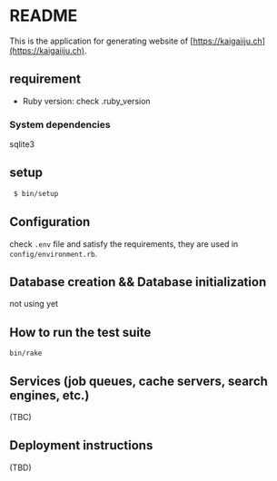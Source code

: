 # README

This is the application for generating website of [https://kaigaiiju.ch](https://kaigaiiju.ch).

## requirement

 * Ruby version: check .ruby_version

### System dependencies

sqlite3

## setup

```bash
 $ bin/setup
```

## Configuration

check `.env` file and satisfy the requirements, they are used in `config/environment.rb`.

## Database creation && Database initialization

not using yet

## How to run the test suite

`bin/rake`

## Services (job queues, cache servers, search engines, etc.)

(TBC)

## Deployment instructions

(TBD)
